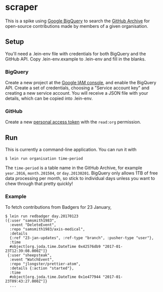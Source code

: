 # scraper

This is a spike using [Google BigQuery](https://cloud.google.com/bigquery/) to search the [GitHub Archive](https://www.githubarchive.org/) for open-source contributions made by members of a given organisation.

## Setup
You'll need a .lein-env file with credentials for both BigQuery and the GitHub API.
Copy .lein-env.example to .lein-env and fill in the blanks.

### BigQuery
Create a new project at the [Google IAM console](https://console.developers.google.com/iam-admin/projects), and enable the BigQuery API.
Create a set of credentials, choosing a "Service account key" and creating a new service account.
You will receive a JSON file with your details, which can be copied into .lein-env.

### GitHub
Create a new [personal access token](https://github.com/settings/tokens) with the `read:org` permission.

## Run

This is currently a command-line application.
You can run it with

```console
$ lein run organisation time-period
```

The `time-period` is a table name in the GitHub Archive, for example `year.2016`, `month.201504`, or `day.20130201`.
BigQuery only allows 1TB of free data processing per month, so stick to individual days unless you want to chew through that pretty quickly!

### Example

To fetch contributions from Badgers for 23 January,

```console
$ lein run redbadger day.20170123
({:user "samsmith1983",
  :event "DeleteEvent",
  :repo "samsmith1983/axis-medical",
  :details
  {:ref "23-jan-updates", :ref-type "branch", :pusher-type "user"},
  :time
  #object[org.joda.time.DateTime 0x42576db9 "2017-01-23T12:39:08.000Z"]}
 {:user "sheepsteak",
  :event "WatchEvent",
  :repo "jlongster/prettier-atom",
  :details {:action "started"},
  :time
  #object[org.joda.time.DateTime 0x1e477944 "2017-01-23T09:43:27.000Z"]}
  ...
```

